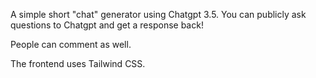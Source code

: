 A simple short "chat" generator using Chatgpt 3.5. You can publicly ask questions to Chatgpt and get a response back!

People can comment as well. 

The frontend uses Tailwind CSS.